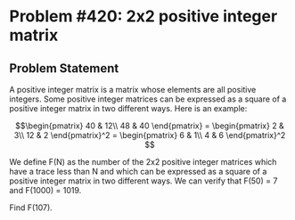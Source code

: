 # Problem #420: 2x2 positive integer matrix 

## Problem Statement 

A positive integer matrix is a matrix whose elements are all positive integers.
Some positive integer matrices can be expressed as a square of a positive integer matrix in two different ways. Here is an example:

$$\begin{pmatrix}
40 & 12\\
48 & 40
\end{pmatrix} =
\begin{pmatrix}
2 & 3\\
12 & 2
\end{pmatrix}^2 =
\begin{pmatrix}
6 & 1\\
4 & 6
\end{pmatrix}^2
$$


We define F(N) as the number of the 2x2 positive integer matrices which have a trace less than N and which can be expressed as a square of a positive integer matrix in two different ways.
We can verify that F(50) = 7 and F(1000) = 1019.


Find F(107).

